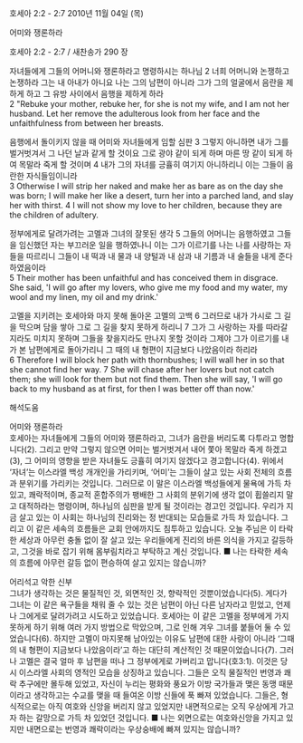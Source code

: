 호세아 2:2 - 2:7 
2010년 11월 04일 (목)

어미와 쟁론하라



호세아 2:2 - 2:7 / 새찬송가 290 장


자녀들에게 그들의 어머니와 쟁론하라고 명령하시는 하나님 
2 너희 어머니와 논쟁하고 논쟁하라 그는 내 아내가 아니요 나는 그의 남편이 아니라 그가 그의 얼굴에서 음란을 제하게 하고 그 유방 사이에서 음행을 제하게 하라  
2 "Rebuke your mother, rebuke her, for she is not my wife, and I am not her husband. Let her remove the adulterous look from her face and the unfaithfulness from between her breasts. 

음행에서 돌이키지 않을 때 어미와 자녀들에게 임할 심판
3 그렇지 아니하면 내가 그를 벌거벗겨서 그 나던 날과 같게 할 것이요 그로 광야 같이 되게 하며 마른 땅 같이 되게 하여 목말라 죽게 할 것이며 4 내가 그의 자녀를 긍휼히 여기지 아니하리니 이는 그들이 음란한 자식들임이니라  
3 Otherwise I will strip her naked and make her as bare as on the day she was born; I will make her like a desert, turn her into a parched land, and slay her with thirst. 4 I will not show my love to her children, because they are the children of adultery. 

정부에게로 달려가려는 고멜과 그녀의 잘못된 생각 
5 그들의 어머니는 음행하였고 그들을 임신했던 자는 부끄러운 일을 행하였나니 이는 그가 이르기를 나는 나를 사랑하는 자들을 따르리니 그들이 내 떡과 내 물과 내 양털과 내 삼과 내 기름과 내 술들을 내게 준다 하였음이라  
5 Their mother has been unfaithful and has conceived them in disgrace. She said, 'I will go after my lovers, who give me my food and my water, my wool and my linen, my oil and my drink.' 

고멜을 지키려는 호세아와 마지 못해 돌아온 고멜의 고백
6 그러므로 내가 가시로 그 길을 막으며 담을 쌓아 그로 그 길을 찾지 못하게 하리니 7 그가 그 사랑하는 자를 따라갈지라도 미치지 못하며 그들을 찾을지라도 만나지 못할 것이라 그제야 그가 이르기를 내가 본 남편에게로 돌아가리니 그 때의 내 형편이 지금보다 나았음이라 하리라  
6 Therefore I will block her path with thornbushes; I will wall her in so that she cannot find her way. 7 She will chase after her lovers but not catch them; she will look for them but not find them. Then she will say, 'I will go back to my husband as at first, for then I was better off than now.'

해석도움





어미와 쟁론하라  
호세아는 자녀들에게 그들의 어미와 쟁론하라고, 그녀가 음란을 버리도록 다투라고 명합니다(2). 그리고 만약 그렇지 않으면 어미는 벌거벗겨서 내어 쫓아 목말라 죽게 하겠고(3), 그 어미의 영향을 받은 자녀들도 긍휼히 여기지 않겠다고 경고합니다(4). 위에서 ‘자녀’는 이스라엘 백성 개개인을 가리키며, ‘어미’는 그들이 살고 있는 사회 전체의 흐름과 분위기를 가리키는 것입니다. 그러므로 이 말은 이스라엘 백성들에게 물욕에 가득 차 있고, 쾌락적이며, 종교적 혼합주의가 팽배한 그 사회의 분위기에 생각 없이 휩쓸리지 말고 대적하라는 명령이며, 하나님의 심판을 받게 될 것이라는 경고인 것입니다. 우리가 지금 살고 있는 이 사회는 하나님의 진리와는 정 반대되는 모습들로 가득 차 있습니다. 그리고 이 같은 세속의 흐름들은 교회 안에까지도 침투하고 있습니다. 오늘 주님은 이 타락한 세상과 아무런 충돌 없이 잘 살고 있는 우리들에게 진리의 바른 의식을 가지고 갈등하고, 그것을 바로 잡기 위해 몸부림치라고 부탁하고 계신 것입니다. 
■ 나는 타락한 세속의 흐름에 아무런 갈등 없이 편승하여 살고 있지는 않습니까? 

어리석고 악한 신부  
그녀가 생각하는 것은 물질적인 것, 외면적인 것, 향락적인 것뿐이었습니다(5). 게다가 그녀는 이 같은 욕구들을 채워 줄 수 있는 것은 남편이 아닌 다른 남자라고 믿었고, 언제나 그에게로 달려가려고 시도하고 있었습니다. 호세아는 이 같은 고멜을 정부에게 가지 못하게 하기 위해 여러 가지 방법으로 막았으며, 그로 인해 겨우 그녀를 붙들어 둘 수 있었습니다(6). 하지만 고멜이 마지못해 남아있는 이유도 남편에 대한 사랑이 아니라 ‘그때의 내 형편이 지금보다 나았음이라’고 하는 대단히 계산적인 것 때문이었습니다(7). 그러나 고멜은 결국 얼마 후 남편을 떠나 그 정부에게로 가버리고 맙니다(호3:1). 이것은 당시 이스라엘 사회의 영적인 모습을 상징하고 있습니다. 그들은 오직 물질적인 번영과 쾌락 추구에만 몰두해 있었고, 자신이 누리는 평화와 풍요가 이방 국가들과 맺은 동맹 때문이라고 생각하고는 수교를 맺을 때 들여온 이방 신들에 푹 빠져 있었습니다. 그들은, 형식적으로는 아직 여호와 신앙을 버리지 않고 있었지만 내면적으로는 오직 우상에게 가고자 하는 갈망으로 가득 차 있었던 것입니다. 
■ 나는 외면으로는 여호와신앙을 가지고 있지만 내면으로는 번영과 쾌락이라는 우상숭배에 빠져 있지는 않습니까?